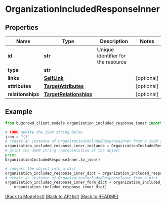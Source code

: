 # OrganizationIncludedResponseInner


## Properties

Name | Type | Description | Notes
------------ | ------------- | ------------- | -------------
**id** | **str** | Unique identifier for the resource | 
**type** | **str** |  | 
**links** | [**SelfLink**](SelfLink.md) |  | [optional] 
**attributes** | [**TargetAttributes**](TargetAttributes.md) |  | [optional] 
**relationships** | [**TargetRelationships**](TargetRelationships.md) |  | [optional] 

## Example

```python
from bugcrowd_client.models.organization_included_response_inner import OrganizationIncludedResponseInner

# TODO update the JSON string below
json = "{}"
# create an instance of OrganizationIncludedResponseInner from a JSON string
organization_included_response_inner_instance = OrganizationIncludedResponseInner.from_json(json)
# print the JSON string representation of the object
print
OrganizationIncludedResponseInner.to_json()

# convert the object into a dict
organization_included_response_inner_dict = organization_included_response_inner_instance.to_dict()
# create an instance of OrganizationIncludedResponseInner from a dict
organization_included_response_inner_form_dict = organization_included_response_inner.from_dict(
    organization_included_response_inner_dict)
```
[[Back to Model list]](../README.md#documentation-for-models) [[Back to API list]](../README.md#documentation-for-api-endpoints) [[Back to README]](../README.md)


